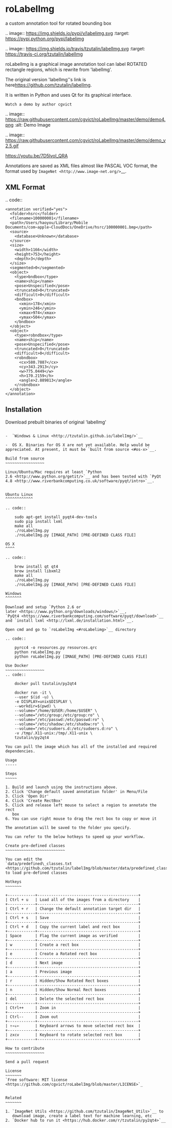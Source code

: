 roLabelImg
==========
a custom annotation tool for rotated bounding box

.. image:: https://img.shields.io/pypi/v/labelimg.svg
        :target: https://pypi.python.org/pypi/labelimg

.. image:: https://img.shields.io/travis/tzutalin/labelImg.svg
        :target: https://travis-ci.org/tzutalin/labelImg

roLabelImg is a graphical image annotation tool can label ROTATED rectangle regions, which is rewrite from 'labelImg'.

The original version 'labelImg''s link is here<https://github.com/tzutalin/labelImg>.

It is written in Python and uses Qt for its graphical interface.

`Watch a demo by author cgvict`

.. image:: https://raw.githubusercontent.com/cgvict/roLabelImg/master/demo/demo4.png
     :alt: Demo Image

.. image:: https://raw.githubusercontent.com/cgvict/roLabelImg/master/demo/demo_v2.5.gif

https://youtu.be/7D5lvol_QRA

Annotations are saved as XML files almost like PASCAL VOC format, the format used by `ImageNet <http://www.image-net.org/>`__.


XML Format
------------------

.. code::

    <annotation verified="yes">
      <folder>hsrc</folder>
      <filename>100000001</filename>
      <path>/Users/haoyou/Library/Mobile Documents/com~apple~CloudDocs/OneDrive/hsrc/100000001.bmp</path>
      <source>
        <database>Unknown</database>
      </source>
      <size>
        <width>1166</width>
        <height>753</height>
        <depth>3</depth>
      </size>
      <segmented>0</segmented>
      <object>
        <type>bndbox</type>
        <name>ship</name>
        <pose>Unspecified</pose>
        <truncated>0</truncated>
        <difficult>0</difficult>
        <bndbox>
          <xmin>178</xmin>
          <ymin>246</ymin>
          <xmax>974</xmax>
          <ymax>504</ymax>
        </bndbox>
      </object>
      <object>
        <type>robndbox</type>
        <name>ship</name>
        <pose>Unspecified</pose>
        <truncated>0</truncated>
        <difficult>0</difficult>
        <robndbox>
          <cx>580.7887</cx>
          <cy>343.2913</cy>
          <w>775.0449</w>
          <h>170.2159</h>
          <angle>2.889813</angle>
        </robndbox>
      </object>
    </annotation>



Installation
------------------

Download prebuilt binaries of original 'labelImg'
~~~~~~~~~~~~~~~~~~~~~~~~~~~~~~~~~~~~~~~~~~~~~~~~~

-  `Windows & Linux <http://tzutalin.github.io/labelImg/>`__

-  OS X. Binaries for OS X are not yet available. Help would be appreciated. At present, it must be `built from source <#os-x>`__.

Build from source
~~~~~~~~~~~~~~~~~

Linux/Ubuntu/Mac requires at least `Python
2.6 <http://www.python.org/getit/>`__ and has been tested with `PyQt
4.8 <http://www.riverbankcomputing.co.uk/software/pyqt/intro>`__.


Ubuntu Linux
^^^^^^^^^^^^

.. code::

    sudo apt-get install pyqt4-dev-tools
    sudo pip install lxml
    make all
    ./roLabelImg.py
    ./roLabelImg.py [IMAGE_PATH] [PRE-DEFINED CLASS FILE]

OS X
^^^^

.. code::

    brew install qt qt4
    brew install libxml2
    make all
    ./roLabelImg.py
    ./roLabelImg.py [IMAGE_PATH] [PRE-DEFINED CLASS FILE]

Windows
^^^^^^^

Download and setup `Python 2.6 or
later <https://www.python.org/downloads/windows/>`__,
`PyQt4 <https://www.riverbankcomputing.com/software/pyqt/download>`__
and `install lxml <http://lxml.de/installation.html>`__.

Open cmd and go to `roLabelImg <#roLabelimg>`__ directory

.. code::

    pyrcc4 -o resources.py resources.qrc
    python roLabelImg.py
    python roLabelImg.py [IMAGE_PATH] [PRE-DEFINED CLASS FILE]

Use Docker
~~~~~~~~~~~~~~~~~
.. code::

    docker pull tzutalin/py2qt4

    docker run -it \
    --user $(id -u) \
    -e DISPLAY=unix$DISPLAY \
    --workdir=$(pwd) \
    --volume="/home/$USER:/home/$USER" \
    --volume="/etc/group:/etc/group:ro" \
    --volume="/etc/passwd:/etc/passwd:ro" \
    --volume="/etc/shadow:/etc/shadow:ro" \
    --volume="/etc/sudoers.d:/etc/sudoers.d:ro" \
    -v /tmp/.X11-unix:/tmp/.X11-unix \
    tzutalin/py2qt4

You can pull the image which has all of the installed and required dependencies.  

Usage
-----

Steps
~~~~~

1. Build and launch using the instructions above.
2. Click 'Change default saved annotation folder' in Menu/File
3. Click 'Open Dir'
4. Click 'Create RectBox'
5. Click and release left mouse to select a region to annotate the rect
   box
6. You can use right mouse to drag the rect box to copy or move it

The annotation will be saved to the folder you specify.

You can refer to the below hotkeys to speed up your workflow.

Create pre-defined classes
~~~~~~~~~~~~~~~~~~~~~~~~~~

You can edit the
`data/predefined\_classes.txt <https://github.com/tzutalin/labelImg/blob/master/data/predefined_classes.txt>`__
to load pre-defined classes

Hotkeys
~~~~~~~

+------------+--------------------------------------------+
| Ctrl + u   | Load all of the images from a directory    |
+------------+--------------------------------------------+
| Ctrl + r   | Change the default annotation target dir   |
+------------+--------------------------------------------+
| Ctrl + s   | Save                                       |
+------------+--------------------------------------------+
| Ctrl + d   | Copy the current label and rect box        |
+------------+--------------------------------------------+
| Space      | Flag the current image as verified         |
+------------+--------------------------------------------+
| w          | Create a rect box                          |
+------------+--------------------------------------------+
| e          | Create a Rotated rect box                  |
+------------+--------------------------------------------+
| d          | Next image                                 |
+------------+--------------------------------------------+
| a          | Previous image                             |
+------------+--------------------------------------------+
| r          | Hidden/Show Rotated Rect boxes             |
+------------+--------------------------------------------+
| n          | Hidden/Show Normal Rect boxes              |
+------------+--------------------------------------------+
| del        | Delete the selected rect box               |
+------------+--------------------------------------------+
| Ctrl++     | Zoom in                                    |
+------------+--------------------------------------------+
| Ctrl--     | Zoom out                                   |
+------------+--------------------------------------------+
| ↑→↓←       | Keyboard arrows to move selected rect box  |
+------------+--------------------------------------------+
| zxcv       | Keyboard to rotate selected rect box       |
+------------+--------------------------------------------+

How to contribute
~~~~~~~~~~~~~~~~~

Send a pull request

License
~~~~~~~
`Free software: MIT license <https://github.com/cgvict/roLabelImg/blob/master/LICENSE>`_


Related
~~~~~~~

1. `ImageNet Utils <https://github.com/tzutalin/ImageNet_Utils>`__ to
   download image, create a label text for machine learning, etc
2. `Docker hub to run it <https://hub.docker.com/r/tzutalin/py2qt4>`__

